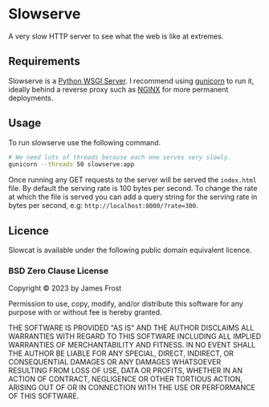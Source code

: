 # Slowserve

A very slow HTTP server to see what the web is like at extremes.

## Requirements

Slowserve is a [Python WSGI Server](https://peps.python.org/pep-3333/). I
recommend using [gunicorn](https://gunicorn.org/) to run it, ideally behind a
reverse proxy such as [NGINX](https://nginx.org/) for more permanent
deployments.

## Usage

To run slowserve use the following command.

```sh
# We need lots of threads because each one serves very slowly.
gunicorn --threads 50 slowserve:app
```

Once running any GET requests to the server will be served the `index.html`
file. By default the serving rate is 100 bytes per second. To change the rate at
which the file is served you can add a query string for the serving rate in
bytes per second, e.g: `http://localhost:8000/?rate=300`.

## Licence

Slowcat is available under the following public domain equivalent licence.

### BSD Zero Clause License

Copyright © 2023 by James Frost

Permission to use, copy, modify, and/or distribute this software for any purpose
with or without fee is hereby granted.

THE SOFTWARE IS PROVIDED "AS IS" AND THE AUTHOR DISCLAIMS ALL WARRANTIES WITH
REGARD TO THIS SOFTWARE INCLUDING ALL IMPLIED WARRANTIES OF MERCHANTABILITY AND
FITNESS. IN NO EVENT SHALL THE AUTHOR BE LIABLE FOR ANY SPECIAL, DIRECT,
INDIRECT, OR CONSEQUENTIAL DAMAGES OR ANY DAMAGES WHATSOEVER RESULTING FROM LOSS
OF USE, DATA OR PROFITS, WHETHER IN AN ACTION OF CONTRACT, NEGLIGENCE OR OTHER
TORTIOUS ACTION, ARISING OUT OF OR IN CONNECTION WITH THE USE OR PERFORMANCE OF
THIS SOFTWARE.
